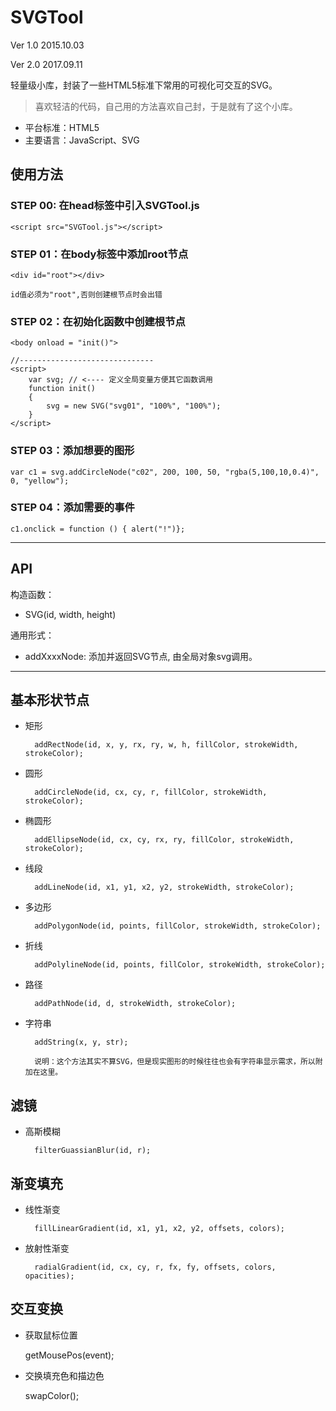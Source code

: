 # SVGTool

Ver 1.0 2015.10.03

Ver 2.0 2017.09.11

轻量级小库，封装了一些HTML5标准下常用的可视化可交互的SVG。

> 喜欢轻洁的代码，自己用的方法喜欢自己封，于是就有了这个小库。

- 平台标准：HTML5
- 主要语言：JavaScript、SVG


## 使用方法

### STEP 00: 在head标签中引入SVGTool.js

    <script src="SVGTool.js"></script>

### STEP 01：在body标签中添加root节点

    <div id="root"></div>

    id值必须为"root",否则创建根节点时会出错

### STEP 02：在初始化函数中创建根节点

    <body onload = "init()">

    //------------------------------
    <script>
        var svg; // <---- 定义全局变量方便其它函数调用
        function init()
        {
            svg = new SVG("svg01", "100%", "100%");
        }
    </script>

### STEP 03：添加想要的图形

    var c1 = svg.addCircleNode("c02", 200, 100, 50, "rgba(5,100,10,0.4)", 0, "yellow");

### STEP 04：添加需要的事件

    c1.onclick = function () { alert("!")};

----

## API

构造函数：

- SVG(id, width, height)


通用形式：
- addXxxxNode: 添加并返回SVG节点, 由全局对象svg调用。


----

## 基本形状节点

- 矩形

		addRectNode(id, x, y, rx, ry, w, h, fillColor, strokeWidth, strokeColor);

- 圆形

		addCircleNode(id, cx, cy, r, fillColor, strokeWidth, strokeColor);

- 椭圆形

		addEllipseNode(id, cx, cy, rx, ry, fillColor, strokeWidth, strokeColor);

- 线段

		addLineNode(id, x1, y1, x2, y2, strokeWidth, strokeColor);

- 多边形

		addPolygonNode(id, points, fillColor, strokeWidth, strokeColor);

- 折线

		addPolylineNode(id, points, fillColor, strokeWidth, strokeColor);

- 路径

		addPathNode(id, d, strokeWidth, strokeColor);

- 字符串

        addString(x, y, str);

        说明：这个方法其实不算SVG，但是现实图形的时候往往也会有字符串显示需求，所以附加在这里。

## 滤镜

- 高斯模糊

        filterGuassianBlur(id, r);

## 渐变填充

- 线性渐变

        fillLinearGradient(id, x1, y1, x2, y2, offsets, colors);

- 放射性渐变

        radialGradient(id, cx, cy, r, fx, fy, offsets, colors, opacities);

## 交互变换

- 获取鼠标位置

    getMousePos(event);

- 交换填充色和描边色

	swapColor();
